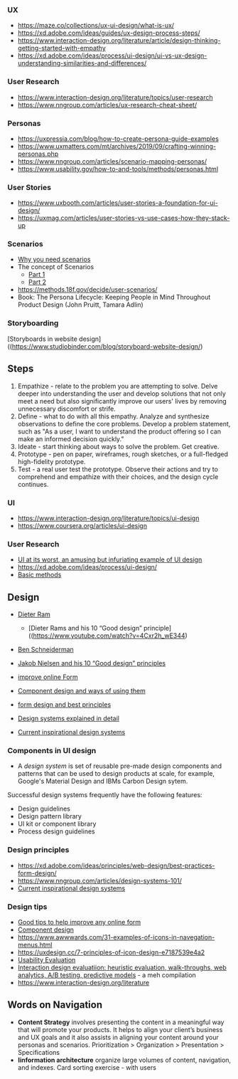### UX
* https://maze.co/collections/ux-ui-design/what-is-ux/
* https://xd.adobe.com/ideas/guides/ux-design-process-steps/
* https://www.interaction-design.org/literature/article/design-thinking-getting-started-with-empathy
* https://xd.adobe.com/ideas/process/ui-design/ui-vs-ux-design-understanding-similarities-and-differences/

### User Research
* https://www.interaction-design.org/literature/topics/user-research
* https://www.nngroup.com/articles/ux-research-cheat-sheet/

### Personas
* https://uxpressia.com/blog/how-to-create-persona-guide-examples
* https://www.uxmatters.com/mt/archives/2019/09/crafting-winning-personas.php
* https://www.nngroup.com/articles/scenario-mapping-personas/
* https://www.usability.gov/how-to-and-tools/methods/personas.html

### User Stories
* https://www.uxbooth.com/articles/user-stories-a-foundation-for-ui-design/
* https://uxmag.com/articles/user-stories-vs-use-cases-how-they-stack-up

### Scenarios
* [Why you need scenarios](https://uxplanet.org/everyone-needs-scenarios-51ae92651b64)
* The concept of Scenarios
  * [Part 1](https://www.uxforthemasses.com/scenarios-part-one/)
  * [Part 2](https://www.uxforthemasses.com/scenarios-part-two/)
* https://methods.18f.gov/decide/user-scenarios/
* Book: The Persona Lifecycle: Keeping People in Mind Throughout Product Design (John Pruitt, Tamara Adlin)

### Storyboarding

[Storyboards in website design]((https://www.studiobinder.com/blog/storyboard-website-design/)

## Steps
1. Empathize - relate to the problem you are attempting to solve. Delve deeper into understanding the user and develop solutions that not only meet a need but also significantly improve our users' lives by removing unnecessary discomfort or strife.
2. Define - what to do with all this empathy. Analyze and synthesize observations to define the core problems. Develop a problem statement, such as "As a user, I want to understand the product offering so I can make an informed decision quickly."
3. Ideate - start thinking about ways to solve the problem. Get creative.
4. Prototype - pen on paper, wireframes, rough sketches, or a full-fledged high-fidelity prototype.
5. Test - a real user test the prototype. Observe their actions and try to comprehend and empathize with their choices, and the design cycle continues.

### UI
* https://www.interaction-design.org/literature/topics/ui-design
* https://www.coursera.org/articles/ui-design

### User Research
* [UI at its worst, an amusing but infuriating example of UI design](https://userinyerface.com/)
* https://xd.adobe.com/ideas/process/ui-design/
* [Basic methods](https://www.usability.gov/what-and-why/user-research.html#:~:text=User%20research%20focuses%20on%20understanding,of%20design%20on%20an%20audience.%E2%80%9D)

## Design
* [Dieter Ram](https://designmuseum.org/discover-design/all-stories/what-is-good-design-a-quick-look-at-dieter-rams-ten-principles)
  * [Dieter Rams and his 10 “Good design” principle]((https://www.youtube.com/watch?v=4Cxr2h_wE344)

* [Ben Schneiderman](https://www.interaction-design.org/literature/article/shneiderman-s-eight-golden-rules-will-help-you-design-better-interfaces)

* [Jakob Nielsen and his 10 “Good design” principles](https://www.youtube.com/watch?v=6Bw0n6Jvwxk)

* [improve online Form](https://uxplanet.org/the-18-must-do-principles-in-the-form-design-fe89d0127c92)
* [Component design and ways of using them](https://wereheavyweight.medium.com/how-were-using-component-based-design-5f9e3176babb)
* [form design and best principles](https://xd.adobe.com/ideas/principles/web-design/best-practices-form-design/)
* [Design systems explained in detail](https://www.nngroup.com/articles/design-systems-101/)
* [Current inspirational design systems](https://uxplanet.org/10-most-popular-design-systems-to-learn-from-in-2022-for-ux-designers-18a24843a860)

### Components in UI design
* A *design system* is set of reusable pre-made design components and patterns that can be used to design products at scale, for example, Google's Material Design and IBMs Carbon Design sytem.

Successful design systems frequently have the following features:
* Design guidelines
* Design pattern library
* UI kit or component library
* Process design guidelines

### Design principles
* https://xd.adobe.com/ideas/principles/web-design/best-practices-form-design/
* https://www.nngroup.com/articles/design-systems-101/
* [Current inspirational design systems](https://uxplanet.org/10-most-popular-design-systems-to-learn-from-in-2022-for-ux-designers-18a24843a860)

### Design tips
* [Good tips to help improve any online form](https://uxplanet.org/the-18-must-do-principles-in-the-form-design-fe89d0127c92)
* [Component design](https://wereheavyweight.medium.com/how-were-using-component-based-design-5f9e3176babb)
* https://www.awwwards.com/31-examples-of-icons-in-navegation-menus.html
* https://uxdesign.cc/7-principles-of-icon-design-e7187539e4a2
* [Usability Evaluation](https://www.interaction-design.org/literature/book/the-encyclopedia-of-human-computer-interaction-2nd-ed/usability-evaluation)
* [Interaction design evaluatiion: heuristic evaluation, walk-throughs, web analytics, A/B testing, predictive models](https://gayan1999malinda.medium.com/interaction-design-evaluation-methods-df8132cedbf9) - a meh compilation
* https://www.interaction-design.org/literature

## Words on Navigation
* **Content Strategy** involves presenting the content in a meaningful way that will promote your products. It helps to align your client’s business and UX goals and it also assists in aligning your content around your personas and scenarios.
  Prioritization > Organization > Presentation > Specifications
* **Iinformation architecture** organize large volumes of content, navigation, and indexes. Card sorting exercise - with users
